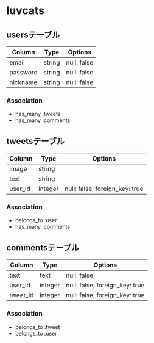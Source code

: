 # luvcats

## usersテーブル
|Column|Type|Options|
|------|----|-------|
|email|string|null: false|
|password|string|null: false|
|nickname|string|null: false|
### Association
- has_many :tweets
- has_many :comments

## tweetsテーブル
|Column|Type|Options|
|------|----|-------|
|image|string||
|text|string||
|user_id|integer|null: false, foreign_key: true|
### Association
- belongs_to :user
- has_many :comments

## commentsテーブル
|Column|Type|Options|
|------|----|-------|
|text|text|null: false|
|user_id|integer|null: false, foreign_key: true|
|tweet_id|integer|null: false, foreign_key: true|
### Association
- belongs_to :tweet
- belongs_to :user

